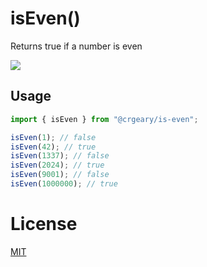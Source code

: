 # isEven()

Returns true if a number is even

![](https://img.shields.io/badge/test_coverage-100%25-green)

## Usage

```ts
import { isEven } from "@crgeary/is-even";

isEven(1); // false
isEven(42); // true
isEven(1337); // false
isEven(2024); // true
isEven(9001); // false
isEven(1000000); // true
```

# License

[MIT](./LICENSE)
